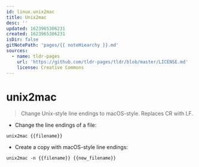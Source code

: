 ```yaml
---
id: linux.unix2mac
title: Unix2mac
desc: ''
updated: 1623965306231
created: 1623965306231
isDir: false
gitNotePath: 'pages/{{ noteHiearchy }}.md'
sources:
  - name: tldr-pages
    url: 'https://github.com/tldr-pages/tldr/blob/master/LICENSE.md'
    license: Creative Commons
---
```

# unix2mac

> Change Unix-style line endings to macOS-style.
> Replaces CR with LF.

- Change the line endings of a file:

`unix2mac {{filename}}`

- Create a copy with macOS-style line endings:

`unix2mac -n {{filename}} {{new_filename}}`

